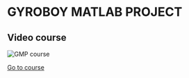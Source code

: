 # GYROBOY MATLAB PROJECT

## Video course

![GMP course](http://img.youtube.com/vi/wE-5eSu2ap0/mqdefault.jpg)

[Go to course](https://www.youtube.com/watch?v=wE-5eSu2ap0&list=PLmu_y3-DV2_na6mfOmMntrKzIn4DrnUlC)
